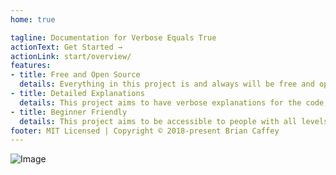 ```yaml
---
home: true

tagline: Documentation for Verbose Equals True
actionText: Get Started →
actionLink: start/overview/
features:
- title: Free and Open Source
  details: Everything in this project is and always will be free and open source. There is no premium content, paywall or credit card required.
- title: Detailed Explanations
  details: This project aims to have verbose explanations for the code, design decisions and best practices that are used in it's development.
- title: Beginner Friendly
  details: This project aims to be accessible to people with all levels of skill.
footer: MIT Licensed | Copyright © 2018-present Brian Caffey
---
```



![Image](~@assets/django.jpg)
